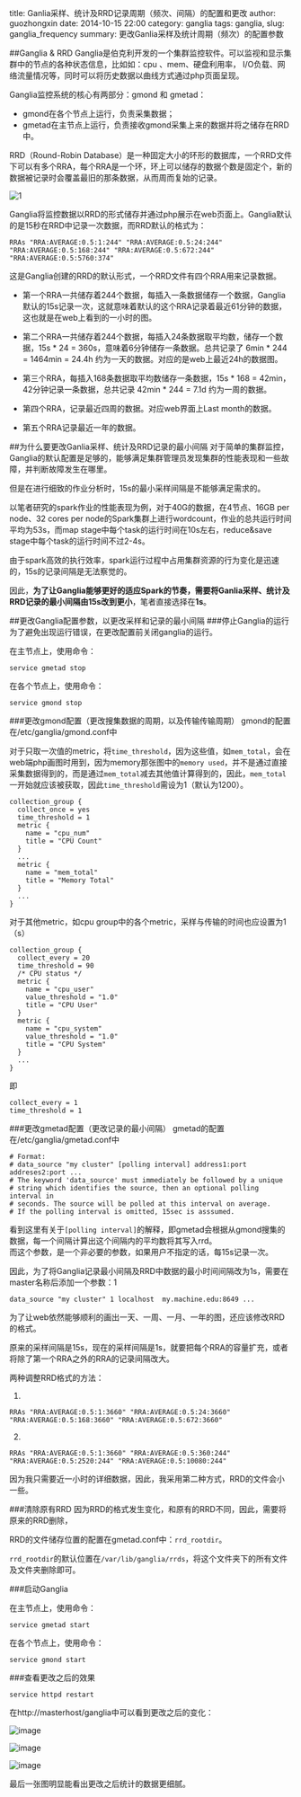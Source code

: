 title: Ganlia采样、统计及RRD记录周期（频次、间隔）的配置和更改
author: guozhongxin
date: 2014-10-15 22:00
category: ganglia
tags: ganglia,
slug: ganglia_frequency
summary: 更改Ganlia采样及统计周期（频次）的配置参数

##Ganglia & RRD
Ganglia是伯克利开发的一个集群监控软件。可以监视和显示集群中的节点的各种状态信息，比如如：cpu 、mem、硬盘利用率， I/O负载、网络流量情况等，同时可以将历史数据以曲线方式通过php页面呈现。

Ganglia监控系统的核心有两部分：gmond 和 gmetad：

* gmond在各个节点上运行，负责采集数据；
* gmetad在主节点上运行，负责接收gmond采集上来的数据并将之储存在RRD中。

RRD（Round-Robin Database）是一种固定大小的环形的数据库，一个RRD文件下可以有多个RRA，每个RRA是一个环，环上可以储存的数据个数是固定个，新的数据被记录时会覆盖最旧的那条数据，从而周而复始的记录。

![1](http://www.guozhongxin.com/images/RRD.jpg) 

Ganglia将监控数据以RRD的形式储存并通过php展示在web页面上。Ganglia默认的是15秒在RRD中记录一次数据，而RRD默认的格式为：

	RRAs "RRA:AVERAGE:0.5:1:244" "RRA:AVERAGE:0.5:24:244" "RRA:AVERAGE:0.5:168:244" "RRA:AVERAGE:0.5:672:244" "RRA:AVERAGE:0.5:5760:374"
	
这是Ganglia创建的RRD的默认形式，一个RRD文件有四个RRA用来记录数据。  

* 第一个RRA一共储存着244个数据，每插入一条数据储存一个数据，Ganglia默认的15s记录一次，这就意味着默认的这个RRA记录着最近61分钟的数据，这也就是在web上看到的一小时的图。

* 第二个RRA一共储存着244个数据，每插入24条数据取平均数，储存一个数据，15s * 24 = 360s，意味着6分钟储存一条数据。总共记录了 6min * 244 = 1464min = 24.4h 约为一天的数据。对应的是web上最近24h的数据图。
 
* 第三个RRA，每插入168条数据取平均数储存一条数据，15s * 168 = 42min，42分钟记录一条数据，总共记录 42min * 244 = 7.1d 约为一周的数据。
 
* 第四个RRA，记录最近四周的数据。对应web界面上Last month的数据。
* 第五个RRA记录最近一年的数据。

##为什么要更改Ganlia采样、统计及RRD记录的最小间隔
对于简单的集群监控，Ganglia的默认配置是足够的，能够满足集群管理员发现集群的性能表现和一些故障，并判断故障发生在哪里。  

但是在进行细致的作业分析时，15s的最小采样间隔是不能够满足需求的。

以笔者研究的spark作业的性能表现为例，对于40G的数据，在4节点、16GB per node、32 cores per node的Spark集群上进行wordcount，作业的总共运行时间平均为53s，而map stage中每个task的运行时间在10s左右，reduce&save stage中每个task的运行时间不过2-4s。

由于spark高效的执行效率，spark运行过程中占用集群资源的行为变化是迅速的，15s的记录间隔是无法察觉的。

因此，**为了让Ganglia能够更好的适应Spark的节奏，需要将Ganlia采样、统计及RRD记录的最小间隔由15s改到更小**，笔者直接选择在**1s**。

##更改Ganglia配置参数，以更改采样和记录的最小间隔
###停止Ganglia的运行
为了避免出现运行错误，在更改配置前关闭ganglia的运行。

在主节点上，使用命令：
	
	service gmetad stop
	
在各个节点上，使用命令：

	service gmond stop

###更改gmond配置（更改搜集数据的周期，以及传输传输周期）
gmond的配置在/etc/ganglia/gmond.conf中

对于只取一次值的metric，将`time_threshold`，因为这些值，如`mem_total`，会在web端php画图时用到，因为memory那张图中的`memory used`，并不是通过直接采集数据得到的，而是通过`mem_total`减去其他值计算得到的，因此，`mem_total`一开始就应该被获取，因此`time_threshold`需设为1（默认为1200）。

	collection_group {
	  collect_once = yes
	  time_threshold = 1
	  metric {
	    name = "cpu_num"
	    title = "CPU Count"
	  }
	  ...
	  metric {
	    name = "mem_total"
	    title = "Memory Total"
	  }
	  ...
	}

对于其他metric，如cpu group中的各个metric，采样与传输的时间也应设置为1（s）

	collection_group {
	  collect_every = 20
	  time_threshold = 90
	  /* CPU status */
	  metric {
	    name = "cpu_user"
	    value_threshold = "1.0"
	    title = "CPU User"
	  }
	  metric {
	    name = "cpu_system"
	    value_threshold = "1.0"
	    title = "CPU System"
	  }
	  ...
	}

即

	collect_every = 1
	time_threshold = 1



###更改gmetad配置（更改记录的最小间隔）
gmetad的配置在/etc/ganglia/gmetad.conf中
	
	# Format: 
	# data_source "my cluster" [polling interval] address1:port addreses2:port ...
	# The keyword 'data_source' must immediately be followed by a unique
	# string which identifies the source, then an optional polling interval in 
	# seconds. The source will be polled at this interval on average. 
	# If the polling interval is omitted, 15sec is asssumed. 
	
	
看到这里有关于`[polling interval]`的解释，即gmetad会根据从gmond搜集的数据，每一个间隔计算出这个间隔内的平均数将其写入rrd。  
而这个参数，是一个非必要的参数，如果用户不指定的话，每15s记录一次。

因此，为了将Ganglia记录最小间隔及RRD中数据的最小时间间隔改为1s，需要在master名称后添加一个参数：1

	data_source "my cluster" 1 localhost  my.machine.edu:8649 ...
	
为了让web依然能够顺利的画出一天、一周、一月、一年的图，还应该修改RRD的格式。

原来的采样间隔是15s，现在的采样间隔是1s，就要把每个RRA的容量扩充，或者将除了第一个RRA之外的RRA的记录间隔改大。

两种调整RRD格式的方法：

1.

	RRAs "RRA:AVERAGE:0.5:1:3660" "RRA:AVERAGE:0.5:24:3660" "RRA:AVERAGE:0.5:168:3660" "RRA:AVERAGE:0.5:672:3660"
	
2.

	RRAs "RRA:AVERAGE:0.5:1:3660" "RRA:AVERAGE:0.5:360:244" "RRA:AVERAGE:0.5:2520:244" "RRA:AVERAGE:0.5:10080:244"

因为我只需要近一小时的详细数据，因此，我采用第二种方式，RRD的文件会小一些。

###清除原有RRD
因为RRD的格式发生变化，和原有的RRD不同，因此，需要将原来的RRD删除，

RRD的文件储存位置的配置在gmetad.conf中：`rrd_rootdir`。

`rrd_rootdir`的默认位置在`/var/lib/ganglia/rrds`，将这个文件夹下的所有文件及文件夹删除即可。

###启动Ganglia

在主节点上，使用命令：
	
	service gmetad start
	
在各个节点上，使用命令：

	service gmond start
	
###查看更改之后的效果

	service httpd restart

在http://masterhost/ganglia中可以看到更改之后的变化：

![image](http://www.guozhongxin.com/images/ganglia_old.png)

![image](http://www.guozhongxin.com/images/ganglia_new.png)

![image](http://www.guozhongxin.com/images/ganglia_big.png)

最后一张图明显能看出更改之后统计的数据更细腻。
